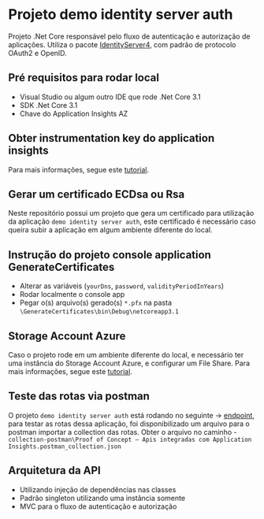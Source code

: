 # Projeto demo identity server auth

Projeto .Net Core responsável pelo fluxo de autenticação e autorização de aplicações. Utiliza o pacote [IdentityServer4](https://www.nuget.org/packages/IdentityServer4/), com padrão de protocolo OAuth2 e OpenID.

## Pré requisitos para rodar local

- Visual Studio ou algum outro IDE que rode .Net Core 3.1
- SDK .Net Core 3.1
- Chave do Application Insights AZ

## Obter instrumentation key do application insights

Para mais informações, segue este [tutorial](https://docs.microsoft.com/pt-br/azure/azure-monitor/app/create-new-resource).

## Gerar um certificado ECDsa ou Rsa 

Neste repositório possui um projeto que gera um certificado para utilização da aplicação `demo identity server auth`, este certificado é necessário caso queira subir a aplicação em algum ambiente diferente do local.

## Instrução do projeto console application GenerateCertificates

- Alterar as variáveis (`yourDns`, `password`, `validityPeriodInYears`)
- Rodar localmente o console app
- Pegar o(s) arquivo(s) gerado(s) `*.pfx` na pasta `\GenerateCertificates\bin\Debug\netcoreapp3.1`

## Storage Account Azure

Caso o projeto rode em um ambiente diferente do local, e necessário ter uma instância do Storage Account Azure, e configurar um File Share.
Para mais informações, segue este [tutorial](https://docs.microsoft.com/pt-br/azure/storage/files/storage-how-to-create-file-share?tabs=azure-portal).

## Teste das rotas via postman

O projeto `demo identity server auth` está rodando no seguinte -> [endpoint](https://demo-id-auth.azurewebsites.net), para testar as rotas dessa aplicação, foi disponibilizado um arquivo para o postman importar a collection das rotas. Obter o arquivo no caminho - `collection-postman\Proof of Concept – Apis integradas com Application Insights.postman_collection.json`

## Arquitetura da API

- Utilizando injeção de dependências nas classes
- Padrão singleton utilizando uma instância somente
- MVC para o fluxo de autenticação e autorização
